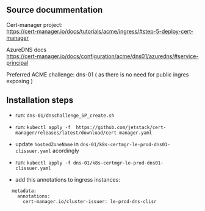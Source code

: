 ## Source docummentation
Cert-manager project:<br>
https://cert-manager.io/docs/tutorials/acme/ingress/#step-5-deploy-cert-manager

AzureDNS docs<br>
https://cert-manager.io/docs/configuration/acme/dns01/azuredns/#service-principal

Preferred ACME challenge: dns-01 ( as there is no need for public ingres exposing )

## Installation steps

 - run: ```dns-01/dnschallenge_SP_create.sh```

 - run: ```kubectl apply -f  https://github.com/jetstack/cert-manager/releases/latest/download/cert-manager.yaml```

 - update ```hostedZoneName``` in ```dns-01/k8s-certmgr-le-prod-dns01-clissuer.yaml``` acordingly

 - run: ```kubectl apply -f dns-01/k8s-certmgr-le-prod-dns01-clissuer.yaml```
 
 - add this annotations to ingress instances:
  ```
    metadata:
      annotations:
        cert-manager.io/cluster-issuer: le-prod-dns-clisr
  ```